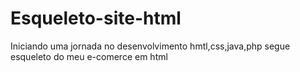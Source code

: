 # Esqueleto-site-html
Iniciando uma jornada no desenvolvimento hmtl,css,java,php segue esqueleto do meu e-comerce em html
